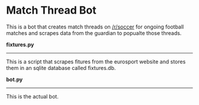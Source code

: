 Match Thread Bot
======

This is a bot that creates match threads on [/r/soccer](http://www.reddit.com/r/soccer) for ongoing
football matches and scrapes data from the guardian to popualte those threads.
  
  
**fixtures.py**  
***
This is a script that scrapes fitures from the eurosport website and stores them
in an sqlite database called fixtures.db.

**bot.py**
***
This is the actual bot.
